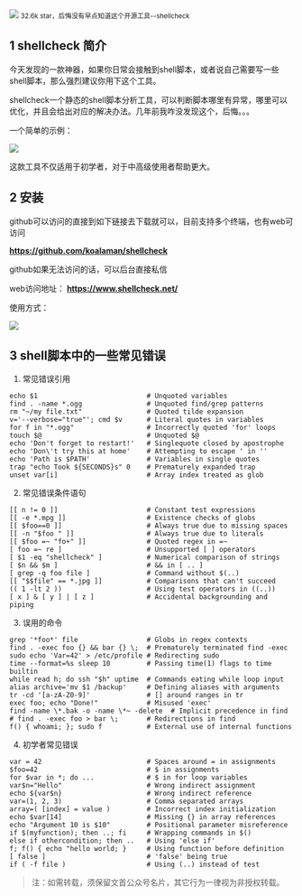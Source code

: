 <img src="/assets/image/240810-shell-check-1.png" style="max-width: 70%; height: auto;">
<small>32.6k star，后悔没有早点知道这个开源工具--shellcheck</small>



## 1 shellcheck 简介
今天发现的一款神器，如果你日常会接触到shell脚本，或者说自己需要写一些shell脚本，那么强烈建议你用下这个工具。

shellcheck一个静态的shell脚本分析工具，可以判断脚本哪里有异常，哪里可以优化，并且会给出对应的解决办法。几年前我咋没发现这个，后悔。。。

一个简单的示例：

![](/assets/image/240810-shell-check-1.png)

这款工具不仅适用于初学者，对于中高级使用者帮助更大。


## 2 安装

github可以访问的直接到如下链接去下载就可以，目前支持多个终端，也有web可访问

**https://github.com/koalaman/shellcheck**

github如果无法访问的话，可以后台直接私信

web访问地址：
**https://www.shellcheck.net/**

使用方式：

![](/assets/image/240810-shell-check-2.png)


## 3 shell脚本中的一些常见错误

1. 常见错误引用
```
echo $1                           # Unquoted variables
find . -name *.ogg                # Unquoted find/grep patterns
rm "~/my file.txt"                # Quoted tilde expansion
v='--verbose="true"'; cmd $v      # Literal quotes in variables
for f in "*.ogg"                  # Incorrectly quoted 'for' loops
touch $@                          # Unquoted $@
echo 'Don't forget to restart!'   # Singlequote closed by apostrophe
echo 'Don\'t try this at home'    # Attempting to escape ' in ''
echo 'Path is $PATH'              # Variables in single quotes
trap "echo Took ${SECONDS}s" 0    # Prematurely expanded trap
unset var[i]                      # Array index treated as glob
```
2. 常见错误条件语句
```
[[ n != 0 ]]                      # Constant test expressions
[[ -e *.mpg ]]                    # Existence checks of globs
[[ $foo==0 ]]                     # Always true due to missing spaces
[[ -n "$foo " ]]                  # Always true due to literals
[[ $foo =~ "fo+" ]]               # Quoted regex in =~
[ foo =~ re ]                     # Unsupported [ ] operators
[ $1 -eq "shellcheck" ]           # Numerical comparison of strings
[ $n && $m ]                      # && in [ .. ]
[ grep -q foo file ]              # Command without $(..)
[[ "$$file" == *.jpg ]]           # Comparisons that can't succeed
(( 1 -lt 2 ))                     # Using test operators in ((..))
[ x ] & [ y ] | [ z ]             # Accidental backgrounding and piping
```

3. 误用的命令
```
grep '*foo*' file                 # Globs in regex contexts
find . -exec foo {} && bar {} \;  # Prematurely terminated find -exec
sudo echo 'Var=42' > /etc/profile # Redirecting sudo
time --format=%s sleep 10         # Passing time(1) flags to time builtin
while read h; do ssh "$h" uptime  # Commands eating while loop input
alias archive='mv $1 /backup'     # Defining aliases with arguments
tr -cd '[a-zA-Z0-9]'              # [] around ranges in tr
exec foo; echo "Done!"            # Misused 'exec'
find -name \*.bak -o -name \*~ -delete  # Implicit precedence in find
# find . -exec foo > bar \;       # Redirections in find
f() { whoami; }; sudo f           # External use of internal functions
```
4. 初学者常见错误
```
var = 42                          # Spaces around = in assignments
$foo=42                           # $ in assignments
for $var in *; do ...             # $ in for loop variables
var$n="Hello"                     # Wrong indirect assignment
echo ${var$n}                     # Wrong indirect reference
var=(1, 2, 3)                     # Comma separated arrays
array=( [index] = value )         # Incorrect index initialization
echo $var[14]                     # Missing {} in array references
echo "Argument 10 is $10"         # Positional parameter misreference
if $(myfunction); then ..; fi     # Wrapping commands in $()
else if othercondition; then ..   # Using 'else if'
f; f() { echo "hello world; }     # Using function before definition
[ false ]                         # 'false' being true
if ( -f file )                    # Using (..) instead of test
```
>注：如需转载，须保留文首公众号名片，其它行为一律视为非授权转载。